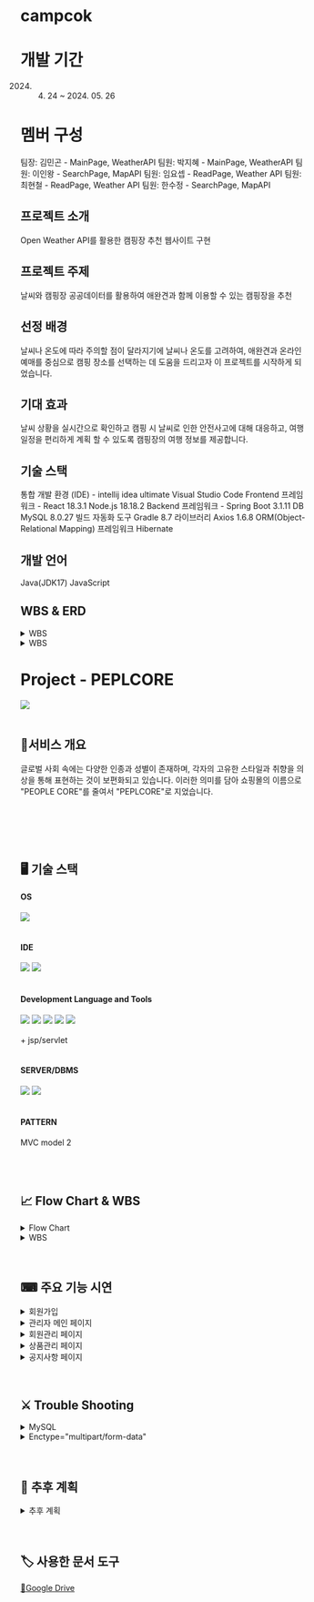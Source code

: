 <h1> campcok </h1>  

# 개발 기간
2024. 04. 24 ~ 2024. 05. 26

# 멤버 구성
팀장: 김민곤 - MainPage, WeatherAPI
팀원: 박지혜 - MainPage, WeatherAPI
팀원: 이인왕 - SearchPage, MapAPI
팀원: 임요셉 - ReadPage, Weather API
팀원: 최현철 - ReadPage, Weather API
팀원: 한수정 - SearchPage, MapAPI

<h2> 프로젝트 소개 </h2>
Open Weather API를 활용한 캠핑장 추천 웹사이트 구현

<h2> 프로젝트 주제 </h2>
날씨와 캠핑장 공공데이터를 활용하여
애완견과 함께 이용할 수 있는 캠핑장을 추천

<h2> 선정 배경 </h2>
날씨나 온도에 따라 주의할 점이 달라지기에 날씨나 온도를 고려하여, 애완견과 온라인예매를 중심으로 캠핑 장소를 선택하는 데 도움을 드리고자 이 프로젝트를 시작하게 되었습니다. 

<h2> 기대 효과 </h2>
날씨 상황을 실시간으로 확인하고 캠핑 시 날씨로 인한 안전사고에 대해 대응하고, 여행 일정을 편리하게 계획 할 수 있도록 캠핑장의 여행 정보를 제공합니다. 

<h2> 기술 스택 </h2>
통합 개발 환경 (IDE) - intellij idea ultimate  Visual Studio Code
Frontend 프레임워크 - React 18.3.1 Node.js 18.18.2
Backend 프레임워크 -  Spring Boot 3.1.11
DB MySQL 8.0.27
빌드 자동화 도구 Gradle 8.7
라이브러리 Axios 1.6.8
ORM(Object-Relational Mapping) 프레임워크 Hibernate

<h2> 개발 언어 </h2>
Java(JDK17) JavaScript

<h2> WBS & ERD </h2>
 <details>
  <summary> WBS </summary>
![8](https://github.com/LeeInWang/campcok/assets/156161944/e1a97bfc-1c06-4380-a4b9-039ded4d5d19)
  <summary> ERD </summary>
![8](https://github.com/LeeInWang/campcok/assets/156161944/e1a97bfc-1c06-4380-a4b9-039ded4d5d19)
 </details>


<details>
<summary> WBS </summary>
	<img src="https://github.com/LeeInWang/campcok/assets/156161944/e1a97bfc-1c06-4380-a4b9-039ded4d5d19">
</details>
















	
# Project - PEPLCORE
<img src="https://github.com/yeonjp/peplcore/assets/50619898/3fe3d9b8-e4c1-4a30-817e-4e87904d5ac1" />
  <br></br>

## 👗서비스 개요
글로벌 사회 속에는 다양한 인종과 성별이 존재하며, 각자의 고유한 스타일과 취향을 의상을 통해 표현하는 것이 보편화되고 있습니다. 이러한 의미를 담아 쇼핑몰의 이름으로 "PEOPLE CORE"를 줄여서 "PEPLCORE"로 지었습니다.<br>
  <br></br>




<br></br>

## 🖥 기술 스택
<div markdown="1">
	<h4>OS</h4>
	<img src="https://img.shields.io/badge/windows10-%230078D6?logo=windows10" />
	<br></br>
</div>
<div markdown="1">
	<h4>IDE</h4>
	<img src="https://img.shields.io/badge/eclipseide-%232C2255?logo=eclipseide" />
	<img src="https://img.shields.io/badge/visualstudiocode-%235C2D91?logo=visualstudiocode" />
	<br></br>
</div>
<div markdown="1">
	<h4>Development Language and Tools</h4>
	<img src="https://img.shields.io/badge/HTML5-E34F26?style=flat&logo=HTML5&logoColor=white" />
	<img src="https://img.shields.io/badge/CSS3-1572B6?style=flat&logo=CSS3&logoColor=white" />
	<img src="https://img.shields.io/badge/javascript-%23F7DF1E?logo=javascript&logoColor=%230d0c0c" />
	<img src="https://img.shields.io/badge/bootstrap-%237952B3?logo=bootstrap&logoColor=%23ffffff" /
	<img src="https://img.shields.io/badge/JDK17.0-%23000000?logo=openjdk" />
	<img src="https://img.shields.io/badge/googledrive-%234285F4?logo=googledrive&logoColor=%23fccf03" />
	<br></br>
	+ jsp/servlet
	<br></br>
</div>
<div markdown="1">
	<h4>SERVER/DBMS</h4>
	<img src="https://img.shields.io/badge/mysql-%234479A1?logo=mysql&logoColor=%23fffdf7" />
	<img src="https://img.shields.io/badge/apachetomcat-%23F8DC75?logo=apachetomcat&logoColor=%230d0c0c" />
	<br></br>
</div>
<div markdown="1">
	<h4>PATTERN</h4>
	MVC model 2
	<br></br>
</div>
<br></br>
  
## 📈 Flow Chart & WBS
<details>
	<summary>Flow Chart</summary>
	<div markdown="1">
	<h4>흐름도</h4>
	<img src="https://github.com/yeonjp/peplcore/assets/50619898/067d7ef0-815c-4452-ba6f-a911ffdf9086" />
	<br></br>
	</div>
</details>
<details>
	<summary>WBS</summary>
	<div markdown="1">
	<h4>WBS-1</h4>
	<img src="https://github.com/yeonjp/peplcore/assets/50619898/fabecf2e-fc20-4fb5-9927-3e019393751c" />
	<br></br>
	</div>
	<div markdown="1">
	<h4>WBS-2</h4>
	<img src="https://github.com/yeonjp/peplcore/assets/50619898/ca78a88c-d017-4d84-b865-b1ed2ee4f4bdc" />
	<br></br>
	</div>
</details>
  <br></br>
  
## ⌨ 주요 기능 시연
<details>
	<summary>회원가입</summary>
	<div markdown="1">
	<h4>회원가입</h4>
	<img src="https://github.com/yeonjp/peplcore/assets/50619898/1101157d-701a-4adc-b0c1-3a33a8a661d6" />
	<br></br>
	</div>
</details>
<details>
	<summary>관리자 메인 페이지</summary>
	<div markdown="1">
	<h4>관리자 메인 페이지</h4>
	<img src="https://github.com/yeonjp/peplcore/assets/50619898/7b76376d-06b6-4ab7-989c-78cc9d1da1b7" />
	<br></br>
	</div>
</details>
<details>
	<summary>회원관리 페이지</summary>
	<div markdown="1">
	<h4>회원관리 페이지</h4>
	<img src="https://github.com/yeonjp/peplcore/assets/50619898/98a1ad7f-d889-4afe-82a3-822eea6864ed" />
	<br></br>
	</div>
</details>
<details>
	<summary>상품관리 페이지</summary>
	<div markdown="1">
	<h4>상품관리 페이지</h4>
	<img src="https://github.com/yeonjp/peplcore/assets/50619898/7fa89d43-42de-48b5-9a9e-4b6594e7efc8" />
	<br></br>
	</div>
</details>
<details>
	<summary>공지사항 페이지</summary>
	<div markdown="1">
	<h4>공지사항 페이지</h4>
	<img src="https://github.com/yeonjp/peplcore/assets/50619898/e48d3aac-f007-4137-a1a1-f72da089a7e1" />
	<br></br>
	</div>
</details>
  <br></br>
  
## ⚔ Trouble Shooting
<details>
	<summary>MySQL</summary>
	<div markdown="1">
	<h4>MySQL 오류</h4>
	<img src="https://github.com/yeonjp/peplcore/assets/50619898/e0e48124-bc9c-4f0e-a436-9f0d99b7e0c1" />
	<br></br>
	</div>
	<div markdown="1">
	<h4>MySQL 해결</h4>
	<img src="https://github.com/yeonjp/peplcore/assets/50619898/c3354622-0ba6-48bf-8245-2abf432b8aaf" />
	<br></br>
	</div>
</details>
<details>
	<summary>Enctype="multipart/form-data"</summary>
	<div markdown="1">
	<h4>Enctype 오류</h4>
	<img src="https://github.com/yeonjp/peplcore/assets/50619898/350c4377-badb-46de-abca-6ea6a4850a24" />
	<br></br>
	</div>
	<div markdown="1">
	<h4>Enctype 오류</h4>
	<img src="https://github.com/yeonjp/peplcore/assets/50619898/11498848-b0db-45af-ba4e-70309e386fd5" />
	<br></br>
	</div>
</details>
  <br></br>

## 📆 추후 계획
<details>
	<summary>추후 계획</summary>
	<div markdown="1">
	<h4>사용자 페이지 및 관리자 페이지 보완 계획</h4>
	<img src="https://github.com/yeonjp/peplcore/assets/50619898/e7f12edb-0a41-4afc-a331-e784610d3aeb" />
	<br></br>
	</div>
</details>
  <br></br>
  
## 🏷 사용한 문서 도구
[🔗Google Drive](https://drive.google.com/drive/folders/1FkgtakCxOT1lR2b5CqQNYS4lWRL1cztg?usp=sharing)

</div>
